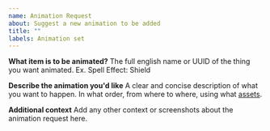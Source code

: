 ```yaml
---
name: Animation Request
about: Suggest a new animation to be added
title: ""
labels: Animation set
---
```


**What item is to be animated?**
The full english name or UUID of the thing you want animated. Ex. Spell Effect: Shield

**Describe the animation you'd like**
A clear and concise description of what you want to happen. In what order, from where to where, using what [assets](https://library.jb2a.com).

**Additional context**
Add any other context or screenshots about the animation request here.
